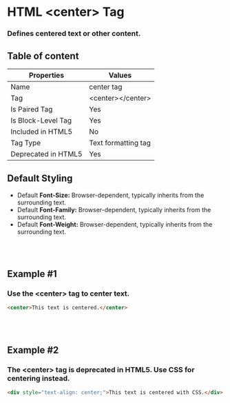 # HTML &lt;center&gt; Tag

### Defines centered text or other content.



## Table of content


| Properties            | Values                                                               |
|---------------------|----------------------------------------------------------------------|
| Name                | center tag                                                |
| Tag                 | &lt;center&gt;&lt;/center&gt;                                            |
| Is Paired Tag       | Yes                                                  |
| Is Block-Level Tag  | Yes                                |
| Included in HTML5   | No     |
| Tag Type            | Text formatting tag     |
| Deprecated in HTML5 | Yes     |


## Default Styling


-	Default **Font-Size:** Browser-dependent, typically inherits from the surrounding text.
-	Default **Font-Family:** Browser-dependent, typically inherits from the surrounding text.
-	Default **Font-Weight:** Browser-dependent, typically inherits from the surrounding text.


<br>
<br>

## Example #1
### Use the &lt;center&gt; tag to center text.
```html
<center>This text is centered.</center>
``` 
<br>
<br>

## Example #2
### The &lt;center&gt; tag is deprecated in HTML5. Use CSS for centering instead.
```html
<div style="text-align: center;">This text is centered with CSS.</div>
``` 
<br>
<br>

